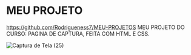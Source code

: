 # MEU PROJETO
https://github.com/Rodrigueness7/MEU-PROJETOS
 MEU PROJETO DO CURSO: PAGINA DE CAPTURA, FEITA COM HTML E CSS.
 
![Captura de Tela (25)](https://user-images.githubusercontent.com/104371197/191148312-ba4cbf92-5033-40fb-a7aa-af9259185f9c.png)


